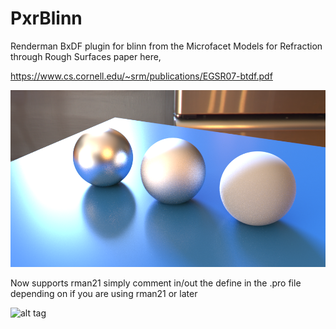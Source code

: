 # PxrBlinn
Renderman BxDF plugin for blinn from the Microfacet Models for Refraction through Rough Surfaces paper here,

https://www.cs.cornell.edu/~srm/publications/EGSR07-btdf.pdf

![alt tag](https://github.com/DeclanRussell/PxrBlinn/blob/master/images/BlinnExmaple.png)

Now supports rman21 simply comment in/out the define in the .pro file depending on if you are using rman21 or later

![alt tag](https://github.com/DeclanRussell/PxrBeckmann/blob/master/images/BlinnExmapleRman21.png)
